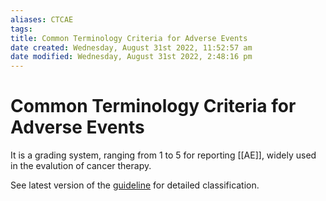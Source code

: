 ```yaml
---
aliases: CTCAE
tags: 
title: Common Terminology Criteria for Adverse Events
date created: Wednesday, August 31st 2022, 11:52:57 am
date modified: Wednesday, August 31st 2022, 2:48:16 pm
---
```

# Common Terminology Criteria for Adverse Events

It is a grading system, ranging from 1 to 5 for reporting [[AE]], widely used in the evalution of cancer therapy.

See latest version of the [guideline](https://ctep.cancer.gov/protocoldevelopment/electronic_applications/ctc.htm) for detailed classification.
